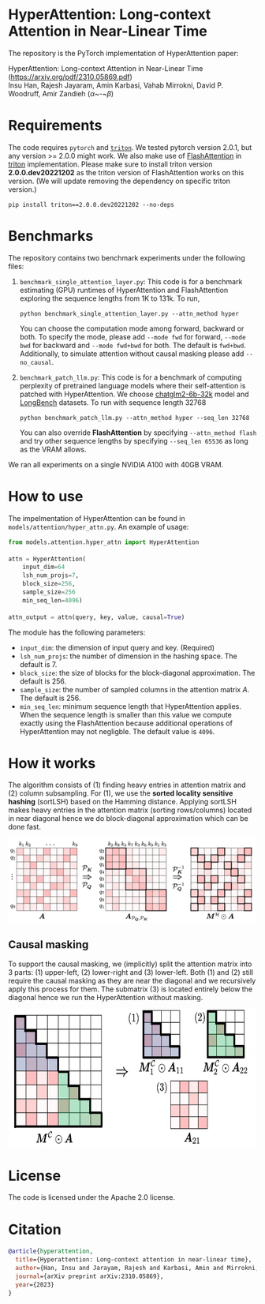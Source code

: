 # HyperAttention: Long-context Attention in Near-Linear Time

The repository is the PyTorch implementation of HyperAttention paper:

HyperAttention: Long-context Attention in Near-Linear Time (https://arxiv.org/pdf/2310.05869.pdf)  
Insu Han, Rajesh Jayaram, Amin Karbasi, Vahab Mirrokni, David P. Woodruff, Amir Zandieh ($\alpha$~-~$\beta$)

# Requirements

The code requires ``pytorch`` and [``triton``](https://github.com/openai/triton).
We tested pytorch version 2.0.1, but any version >= 2.0.0 might work. 
We also make use of [FlashAttention](https://github.com/Dao-AILab/flash-attention/tree/main) in [triton](https://github.com/openai/triton) implementation. Please make sure to install triton version **2.0.0.dev20221202** as the triton version of FlashAttention works on this version. (We will update removing the dependency on specific triton version.)
```shell
pip install triton==2.0.0.dev20221202 --no-deps
```

# Benchmarks

The repository contains two benchmark experiments under the following files:

1. `benchmark_single_attention_layer.py`:  This code is for a benchmark estimating (GPU) runtimes of HyperAttention and FlashAttention exploring the sequence lengths from 1K to 131k. To run, 
    ```shell
    python benchmark_single_attention_layer.py --attn_method hyper 
    ```
    You can choose the computation mode among forward, backward or both. To specify the mode, please add ``--mode fwd`` for forward, ```--mode bwd``` for backward and ```--mode fwd+bwd``` for both. The default is ```fwd+bwd```. Additionally, to simulate attention without causal masking please add ```--no_causal```.


2. `benchmark_patch_llm.py`:  This code is for a benchmark of computing perplexity of pretrained language models where their self-attention is patched with HyperAttention. We choose [chatglm2-6b-32k](https://huggingface.co/THUDM/chatglm2-6b-32k) model and [LongBench](https://huggingface.co/datasets/THUDM/LongBench) datasets. To run with sequence length 32768

    ```shell
    python benchmark_patch_llm.py --attn_method hyper --seq_len 32768
    ```
    You can also override **FlashAttention** by specifying ``--attn_method flash`` and try other sequence lengths by specifying ```--seq_len 65536``` as long as the VRAM allows.

We ran all experiments on a single NVIDIA A100 with 40GB VRAM.

# How to use

The impelmentation of HyperAttention can be found in ``models/attention/hyper_attn.py``. An example of usage:

```python
from models.attention.hyper_attn import HyperAttention

attn = HyperAttention(
    input_dim=64 
    lsh_num_projs=7,
    block_size=256,
    sample_size=256
    min_seq_len=4096)

attn_output = attn(query, key, value, causal=True)
```

The module has the following parameters:
- ```input_dim```: the dimension of input query and key. (Required)
- ```lsh_num_projs```: the number of dimension in the hashing space. The default is 7.
- ```block_size```: the size of blocks for the block-diagonal approximation. The default is 256.
- ```sample_size```: the number of sampled columns in the attention matrix $A$. The default is 256.
- ```min_seq_len```: minimum sequence length that HyperAttention applies. When the sequence length is smaller than this value we compute exactly using the FlashAttention because additional operations of HyperAttention may not negligble. The default value is ```4096```.

# How it works
The algorithm consists of (1) finding heavy entries in attention matrix and (2) column subsampling. For (1), we use 
the **sorted locality sensitive hashing** (sortLSH) based on the Hamming distance. Applying sortLSH makes heavy entries in the  attention matrix (sorting rows/columns) located in near diagonal hence we do block-diagonal approximation which can be done fast.

<p align="center">
    <img src="./assets/sortlsh.png">
</p>

## Causal masking

To support the causal masking, we (implicitly) split the attention matrix into 3 parts: (1) upper-left, (2) lower-right and (3) lower-left. Both (1) and (2) still require the causal masking as they are near the diagonal and we recursively apply this process for them. The submatrix (3) is located entirely below the diagonal hence we run the HyperAttention without masking.

<p align="center">
    <img src="./assets/causal_masking.png" height="280">
</p>


# License
The code is licensed under the Apache 2.0 license.


# Citation

```bibtex
@article{hyperattention,
  title={Hyperattention: Long-context attention in near-linear time},
  author={Han, Insu and Jarayam, Rajesh and Karbasi, Amin and Mirrokni, Vahab and Woodruff, David and Zandieh, Amir},
  journal={arXiv preprint arXiv:2310.05869},
  year={2023}
}
```
